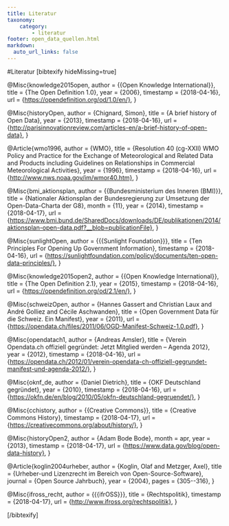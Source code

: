 ```yaml
---
title: Literatur
taxonomy:
    category:
        - literatur
footer: open_data_quellen.html
markdown:
  auto_url_links: false
---
```


#Literatur
[bibtexify hideMissing=true]

@Misc{knowledge2015open,
  author    = {{Open Knowledge International}},
  title     = {The Open Definition 1.0},
  year      = {2006},
  timestamp = {2018-04-16},
  url       = {https://opendefinition.org/od/1.0/en/},
}

@Misc{historyOpen,
  author    = {Chignard, Simon},
  title     = {A brief history of Open Data},
  year      = {2013},
  timestamp = {2018-04-16},
  url       = {http://parisinnovationreview.com/articles-en/a-brief-history-of-open-data},
}

@Article{wmo1996,
  author    = {WMO},
  title     = {Resolution 40 (cg-XXII) WMO Policy and Practice for the Exchange of Meteorological and Related Data and Products including Guidelines on Relationships in Commercial Meteorological Activities},
  year      = {1996},
  timestamp = {2018-04-16},
  url       = {http://www.nws.noaa.gov/im/wmor40.htm},
}

@Misc{bmi_aktionsplan,
  author    = {{Bundesministerium des Inneren (BMI)}},
  title     = {Nationaler Aktionsplan der Bundesregierung zur Umsetzung der Open-Data-Charta der G8},
  month     = {11},
  year      = {2014},
  timestamp = {2018-04-17},
  url       = {https://www.bmi.bund.de/SharedDocs/downloads/DE/publikationen/2014/aktionsplan-open-data.pdf?__blob=publicationFile},
}

@Misc{sunlightOpen,
  author    = {{{Sunlight Foundation}}},
  title     = {Ten Principles For Opening Up Government Information},
  timestamp = {2018-04-16},
  url       = {https://sunlightfoundation.com/policy/documents/ten-open-data-principles/},
}

@Misc{knowledge2015open2,
  author    = {{Open Knowledge International}},
  title     = {The Open Definition 2.1},
  year      = {2015},
  timestamp = {2018-04-16},
  url       = {https://opendefinition.org/od/2.1/en/},
}

@Misc{schweizOpen,
  author = {Hannes Gassert and Christian Laux and André Golliez and Cécile Aschwanden},
  title  = {Open Government Data für die Schweiz. Ein Manifest},
  year   = {2011},
  url    = {https://opendata.ch/files/2011/06/OGD-Manifest-Schweiz-1.0.pdf},
}

@Misc{opendatach1,
  author    = {Andreas Amsler},
  title     = {Verein Opendata.ch offiziell gegründet: Jetzt Mitglied werden – Agenda 2012},
  year      = {2012},
  timestamp = {2018-04-16},
  url       = {https://opendata.ch/2012/01/verein-opendata-ch-offiziell-gegrundet-manifest-und-agenda-2012/},
}

@Misc{oknf_de,
  author    = {Daniel Dietrich},
  title     = {OKF Deutschland gegründet},
  year      = {2010},
  timestamp = {2018-04-16},
  url       = {https://okfn.de/en/blog/2010/05/okfn-deutschland-gegruendet/},
}

@Misc{cchistory,
  author    = {{Creative Commons}},
  title     = {Creative Commons History},
  timestamp = {2018-04-17},
  url       = {https://creativecommons.org/about/history/},
}

@Misc{historyOpen2,
  author    = {Adam Bode Bode},
  month     = apr,
  year      = {2013},
  timestamp = {2018-04-17},
  url       = {https://www.data.gov/blog/open-data-history},
}

@Article{koglin2004urheber,
  author  = {Koglin, Olaf and Metzger, Axel},
  title   = {Urheber-und Lizenzrecht im Bereich von Open-Source-Software},
  journal = {Open Source Jahrbuch},
  year    = {2004},
  pages   = {305--316},
}

@Misc{ifross_recht,
  author    = {{{ifrOSS}}},
  title     = {Rechtspolitik},
  timestamp = {2018-04-17},
  url       = {http://www.ifross.org/rechtspolitik},
}

[/bibtexify]
